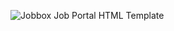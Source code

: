 ![Jobbox Job Portal HTML Template](https://i.postimg.cc/SyfzD1J4/Jobbox-Job-Portal-HTML-Template.png)

